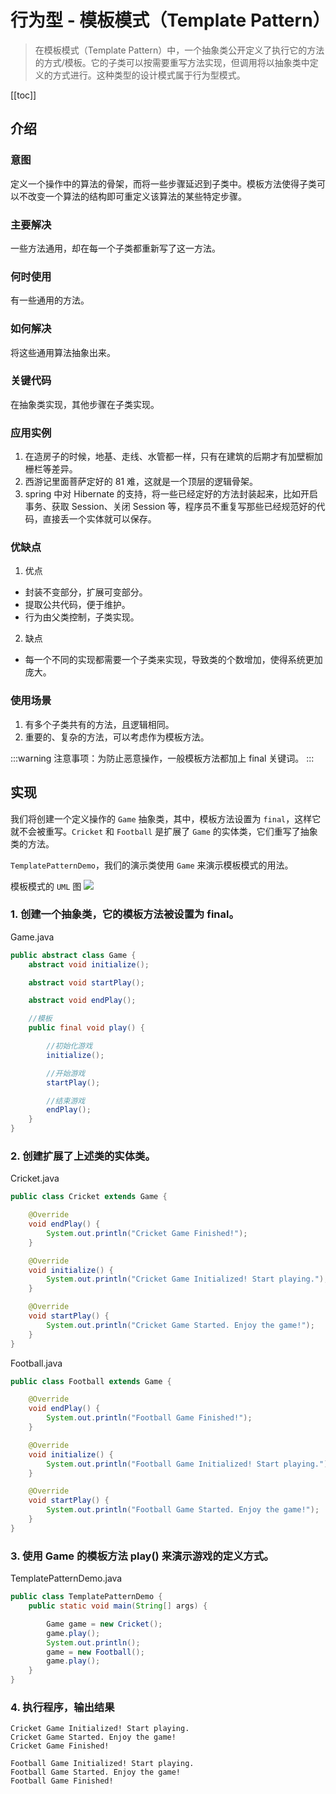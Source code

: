 # 行为型 - 模板模式（Template Pattern）
> 在模板模式（Template Pattern）中，一个抽象类公开定义了执行它的方法的方式/模板。它的子类可以按需要重写方法实现，但调用将以抽象类中定义的方式进行。这种类型的设计模式属于行为型模式。


[[toc]]
## 介绍
### 意图
定义一个操作中的算法的骨架，而将一些步骤延迟到子类中。模板方法使得子类可以不改变一个算法的结构即可重定义该算法的某些特定步骤。

### 主要解决
一些方法通用，却在每一个子类都重新写了这一方法。

### 何时使用
有一些通用的方法。

### 如何解决
将这些通用算法抽象出来。

### 关键代码
在抽象类实现，其他步骤在子类实现。

### 应用实例
1. 在造房子的时候，地基、走线、水管都一样，只有在建筑的后期才有加壁橱加栅栏等差异。
2. 西游记里面菩萨定好的 81 难，这就是一个顶层的逻辑骨架。 
3. spring 中对 Hibernate 的支持，将一些已经定好的方法封装起来，比如开启事务、获取 Session、关闭 Session 等，程序员不重复写那些已经规范好的代码，直接丢一个实体就可以保存。

### 优缺点
1. 优点
- 封装不变部分，扩展可变部分。 
- 提取公共代码，便于维护。 
- 行为由父类控制，子类实现。

2. 缺点
- 每一个不同的实现都需要一个子类来实现，导致类的个数增加，使得系统更加庞大。

### 使用场景
1. 有多个子类共有的方法，且逻辑相同。 
2. 重要的、复杂的方法，可以考虑作为模板方法。

:::warning
注意事项：为防止恶意操作，一般模板方法都加上 final 关键词。
:::
## 实现
我们将创建一个定义操作的 `Game` 抽象类，其中，模板方法设置为 `final`，这样它就不会被重写。`Cricket` 和 `Football` 是扩展了 `Game` 的实体类，它们重写了抽象类的方法。

`TemplatePatternDemo`，我们的演示类使用 `Game` 来演示模板模式的用法。

模板模式的 `UML` 图
![](https://cdn.jsdelivr.net/gh/janker0718/image_store@master/img/20220403224230.png)
### 1. 创建一个抽象类，它的模板方法被设置为 final。

Game.java
```java
public abstract class Game {
    abstract void initialize();

    abstract void startPlay();

    abstract void endPlay();

    //模板
    public final void play() {

        //初始化游戏
        initialize();

        //开始游戏
        startPlay();

        //结束游戏
        endPlay();
    }
}
```
### 2. 创建扩展了上述类的实体类。

Cricket.java
```java
public class Cricket extends Game {

    @Override
    void endPlay() {
        System.out.println("Cricket Game Finished!");
    }

    @Override
    void initialize() {
        System.out.println("Cricket Game Initialized! Start playing.");
    }

    @Override
    void startPlay() {
        System.out.println("Cricket Game Started. Enjoy the game!");
    }
}
```
Football.java
```java
public class Football extends Game {

    @Override
    void endPlay() {
        System.out.println("Football Game Finished!");
    }

    @Override
    void initialize() {
        System.out.println("Football Game Initialized! Start playing.");
    }

    @Override
    void startPlay() {
        System.out.println("Football Game Started. Enjoy the game!");
    }
}
```
### 3. 使用 Game 的模板方法 play() 来演示游戏的定义方式。

TemplatePatternDemo.java
```java
public class TemplatePatternDemo {
    public static void main(String[] args) {

        Game game = new Cricket();
        game.play();
        System.out.println();
        game = new Football();
        game.play();
    }
}
```
### 4. 执行程序，输出结果

```shell
Cricket Game Initialized! Start playing.
Cricket Game Started. Enjoy the game!
Cricket Game Finished!

Football Game Initialized! Start playing.
Football Game Started. Enjoy the game!
Football Game Finished!
```